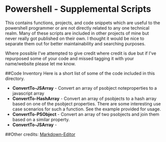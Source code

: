 # Powershell - Supplemental Scripts

This contains functions, projects, and code snippets which are useful to the powershell programmer or are not directly related to any one technical realm. Many of these scripts are included in other projects of mine but never really got published on their own. I thought it would be nice to separate them out for better maintainability and searching purposes.

Where possible I've attempted to give credit where credit is due but if I've repurposed some of your code and missed tagging it with your name/website please let me know.

##Code Inventory
Here is a short list of some of the code included in this directory.

* <b>ConvertTo-JSArray</b> - Convert an array of psobject noteproperties to a javascript array
* <b>ConvertTo-HashArray</b> - Convert an array of psobjects to a hash array based on one of the psobject properties. There are some interesting use case scenarios for such a function. See the example provided for usage.
* <b>ConvertTo-PSObject</b> -     Convert an array of two psobjects and join them based on a similar property. 
* <b>ConvertTo-JSArray</b> - 

##Other credits:
[Markdown-Editor](https://github.com/jbt/markdown-editor)